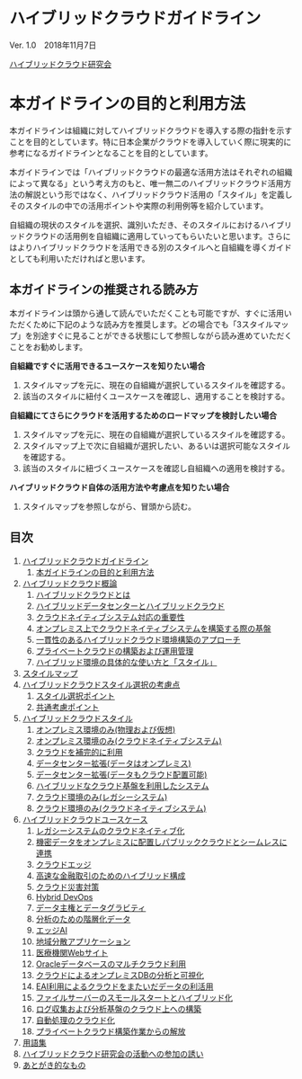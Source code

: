 # ハイブリッドクラウドガイドライン

Ver. 1.0　2018年11月7日

[ハイブリッドクラウド研究会](http://www.hccjp.org/)

# 本ガイドラインの目的と利用方法

本ガイドラインは組織に対してハイブリッドクラウドを導入する際の指針を示すことを目的としています。特に日本企業がクラウドを導入していく際に現実的に参考になるガイドラインとなることを目的としています。

本ガイドラインでは「ハイブリッドクラウドの最適な活用方法はそれぞれの組織によって異なる」という考え方のもと、唯一無二のハイブリッドクラウド活用方法の解説という形ではなく、ハイブリッドクラウド活用の「スタイル」を定義しそのスタイルの中での活用ポイントや実際の利用例等を紹介しています。

自組織の現状のスタイルを選択、識別いただき、そのスタイルにおけるハイブリッドクラウドの活用例を自組織に適用していってもらいたいと思います。さらにはよりハイブリッドクラウドを活用できる別のスタイルへと自組織を導くガイドとしても利用いただければと思います。

## 本ガイドラインの推奨される読み方

本ガイドラインは頭から通して読んでいただくことも可能ですが、すぐに活用いただくために下記のような読み方を推奨します。どの場合でも「3スタイルマップ」を別途すぐに見ることができる状態にして参照しながら読み進めていただくことをお勧めします。

**自組織ですぐに活用できるユースケースを知りたい場合**

1. スタイルマップを元に、現在の自組織が選択しているスタイルを確認する。
2. 該当のスタイルに紐付くユースケースを確認し、適用することを検討する。

**自組織にてさらにクラウドを活用するためのロードマップを検討したい場合**

1. スタイルマップを元に、現在の自組織が選択しているスタイルを確認する。
2. スタイルマップ上で次に自組織が選択したい、あるいは選択可能なスタイルを確認する。
3. 該当のスタイルに紐づくユースケースを確認し自組織への適用を検討する。

**ハイブリッドクラウド自体の活用方法や考慮点を知りたい場合**

1. スタイルマップを参照しながら、冒頭から読む。

## 目次

1. [ハイブリッドクラウドガイドライン](#ハイブリッドクラウドガイドライン)
    1. [本ガイドラインの目的と利用方法](#本ガイドラインの目的と利用方法)
2. [ハイブリッドクラウド概論](./002_ハイブリッドクラウド概論.md#ハイブリッドクラウド概論)
    1. [ハイブリッドクラウドとは](./002_ハイブリッドクラウド概論.md#ハイブリッドクラウドとは)
    2. [ハイブリッドデータセンターとハイブリッドクラウド](./002_ハイブリッドクラウド概論.md#ハイブリッドデータセンターとハイブリッドクラウド)
    3. [クラウドネイティブシステム対応の重要性](./002_ハイブリッドクラウド概論.md#クラウドネイティブシステム対応の重要性)
    4. [オンプレミス上でクラウドネイティブシステムを構築する際の基盤](./002_ハイブリッドクラウド概論.md#オンプレミス上でクラウドネイティブシステムを構築する際の基盤)
    5. [一貫性のあるハイブリッドクラウド環境構築のアプローチ](./002_ハイブリッドクラウド概論.md#一貫性のあるハイブリッドクラウド環境構築のアプローチ)
    6. [プライベートクラウドの構築および運用管理](./002_ハイブリッドクラウド概論.md#プライベートクラウドの構築および運用管理)
    7. [ハイブリッド環境の具体的な使い方と「スタイル」](./002_ハイブリッドクラウド概論.md#ハイブリッド環境の具体的な使い方とスタイル)
3. [スタイルマップ](./003_スタイルマップ.md#スタイルマップ)
4. [ハイブリッドクラウドスタイル選択の考慮点](./004_ハイブリッドクラウドスタイル選択の考慮点.md#ハイブリッドクラウドスタイル選択の考慮点)
    1. [スタイル選択ポイント](./004_ハイブリッドクラウドスタイル選択の考慮点.md#スタイル選択ポイント)
    2. [共通考慮ポイント](./004_ハイブリッドクラウドスタイル選択の考慮点.md#共通考慮ポイント)
5. [ハイブリッドクラウドスタイル](./005_ハイブリッドクラウドスタイル.md#)
   1. [オンプレミス環境のみ(物理および仮想)](./005_ハイブリッドクラウドスタイル.md#オンプレミス環境のみ物理および仮想)
   2. [オンプレミス環境のみ(クラウドネイティブシステム)](./005_ハイブリッドクラウドスタイル.md#オンプレミス環境のみクラウドネイティブシステム)
   3. [クラウドを補完的に利用](./005_ハイブリッドクラウドスタイル.md#クラウドを補完的に利用)
   4. [データセンター拡張(データはオンプレミス)](./005_ハイブリッドクラウドスタイル.md#データセンター拡張データはオンプレミス)
   5. [データセンター拡張(データもクラウド配置可能)](./005_ハイブリッドクラウドスタイル.md#データセンター拡張データもクラウド配置可能)
   6. [ハイブリッドなクラウド基盤を利用したシステム](./005_ハイブリッドクラウドスタイル.md#ハイブリッドなクラウド基盤を利用したシステム)
   7. [クラウド環境のみ(レガシーシステム)](./005_ハイブリッドクラウドスタイル.md#クラウド環境のみレガシーシステム)
   8. [クラウド環境のみ(クラウドネイティブシステム)](./005_ハイブリッドクラウドスタイル.md#クラウド環境のみクラウドネイティブシステム)
6. [ハイブリッドクラウドユースケース](./006_ハイブリッドクラウドユースケース.md#ハイブリッドクラウドユースケース)
   1. [レガシーシステムのクラウドネイティブ化](./006_ハイブリッドクラウドユースケース.md#レガシーシステムのクラウドネイティブ化)
   2. [機密データをオンプレミスに配置しパブリッククラウドとシームレスに連携](./006_ハイブリッドクラウドユースケース.md#機密データをオンプレミスに配置しパブリッククラウドとシームレスに連携)
   3. [クラウドエッジ](./006_ハイブリッドクラウドユースケース.md#クラウドエッジ)
   4. [高速な金融取引のためのハイブリッド構成](./006_ハイブリッドクラウドユースケース.md#高速な金融取引のためのハイブリッド構成)
   5. [クラウド災害対策](./006_ハイブリッドクラウドユースケース.md#クラウド災害対策)
   6. [Hybrid DevOps](./006_ハイブリッドクラウドユースケース.md#Hybrid-DevOps)
   7. [データ主権とデータグラビティ](./006_ハイブリッドクラウドユースケース.md#データ主権とデータグラビティ)
   8. [分析のための階層化データ](./006_ハイブリッドクラウドユースケース.md#分析のための階層化データ)
   9. [エッジAI](./006_ハイブリッドクラウドユースケース.md#エッジAI)
   10. [地域分散アプリケーション](./006_ハイブリッドクラウドユースケース.md#地域分散アプリケーション)
   11. [医療機関Webサイト](./006_ハイブリッドクラウドユースケース.md#医療機関Webサイト)
   12. [Oracleデータベースのマルチクラウド利用](./006_ハイブリッドクラウドユースケース.md#Oracleデータベースのマルチクラウド利用)
   13. [クラウドによるオンプレミスDBの分析と可視化](./006_ハイブリッドクラウドユースケース.md#クラウドによるオンプレミスDBの分析と可視化)
   14. [EAI利用によるクラウドをまたいだデータの利活用](./006_ハイブリッドクラウドユースケース.md#EAI利用によるクラウドをまたいだデータの利活用)
   15. [ファイルサーバーのスモールスタートとハイブリッド化](./006_ハイブリッドクラウドユースケース.md#ファイルサーバーのスモールスタートとハイブリッド化)
   16. [ログ収集および分析基盤のクラウド上への構築](./006_ハイブリッドクラウドユースケース.md#ログ収集および分析基盤のクラウド上への構築)
   17. [自動処理のクラウド化](./006_ハイブリッドクラウドユースケース.md#自動処理のクラウド化)
   18. [プライベートクラウド構築作業からの解放](./006_ハイブリッドクラウドユースケース.md#プライベートクラウド構築作業からの解放)
7. [用語集](./007_用語集.md#用語集)
8. [ハイブリッドクラウド研究会の活動への参加の誘い](./008_ハイブリッドクラウド研究会の活動への参加の誘い.md#ハイブリッドクラウド研究会の活動への参加の誘い)
9. [あとがき的なもの](./009_あとがき的なもの.md#あとがき的なもの)
